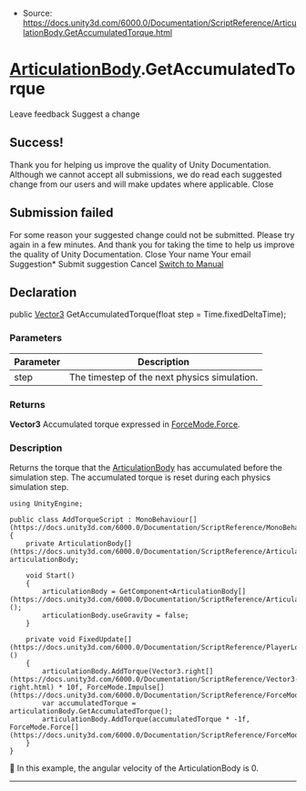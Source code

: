 * Source: https://docs.unity3d.com/6000.0/Documentation/ScriptReference/ArticulationBody.GetAccumulatedTorque.html

#  [ArticulationBody](https://docs.unity3d.com/6000.0/Documentation/ScriptReference/ArticulationBody.html).GetAccumulatedTorque
Leave feedback
Suggest a change
## Success!
Thank you for helping us improve the quality of Unity Documentation. Although we cannot accept all submissions, we do read each suggested change from our users and will make updates where applicable.
Close
## Submission failed
For some reason your suggested change could not be submitted. Please <a>try again</a> in a few minutes. And thank you for taking the time to help us improve the quality of Unity Documentation.
Close
Your name Your email Suggestion* Submit suggestion
Cancel
[Switch to Manual](https://docs.unity3d.com/6000.0/Documentation/Manual/class-ArticulationBody.html "Go to ArticulationBody Component in the Manual")
## Declaration
public [Vector3](https://docs.unity3d.com/6000.0/Documentation/ScriptReference/Vector3.html) GetAccumulatedTorque(float step = Time.fixedDeltaTime); 
### Parameters
Parameter | Description  
---|---  
step | The timestep of the next physics simulation.  
### Returns
**Vector3** Accumulated torque expressed in [ForceMode.Force](https://docs.unity3d.com/6000.0/Documentation/ScriptReference/ForceMode.Force.html). 
### Description
Returns the torque that the [ArticulationBody](https://docs.unity3d.com/6000.0/Documentation/ScriptReference/ArticulationBody.html) has accumulated before the simulation step.
The accumulated torque is reset during each physics simulation step.
```
using UnityEngine;  
  
public class AddTorqueScript : MonoBehaviour[](https://docs.unity3d.com/6000.0/Documentation/ScriptReference/MonoBehaviour.html)
{
    private ArticulationBody[](https://docs.unity3d.com/6000.0/Documentation/ScriptReference/ArticulationBody.html) articulationBody;  
  
    void Start()
    {
        articulationBody = GetComponent<ArticulationBody[](https://docs.unity3d.com/6000.0/Documentation/ScriptReference/ArticulationBody.html)>();
        articulationBody.useGravity = false;
    }  
  
    private void FixedUpdate[](https://docs.unity3d.com/6000.0/Documentation/ScriptReference/PlayerLoop.FixedUpdate.html)()
    {
        articulationBody.AddTorque(Vector3.right[](https://docs.unity3d.com/6000.0/Documentation/ScriptReference/Vector3-right.html) * 10f, ForceMode.Impulse[](https://docs.unity3d.com/6000.0/Documentation/ScriptReference/ForceMode.Impulse.html));
        var accumulatedTorque = articulationBody.GetAccumulatedTorque();
        articulationBody.AddTorque(accumulatedTorque * -1f, ForceMode.Force[](https://docs.unity3d.com/6000.0/Documentation/ScriptReference/ForceMode.Force.html));
    }
}

```

In this example, the angular velocity of the ArticulationBody is 0.
* * *
